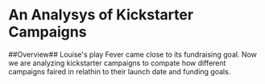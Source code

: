 # An Analysys of Kickstarter Campaigns

##Overview##
Louise's play Fever came close to its fundraising goal.  Now we are analyzing kickstarter campaigns to compate how different campaigns faired in relathin to their launch date and funding goals.
